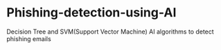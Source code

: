 # Phishing-detection-using-AI
Decision Tree and SVM(Support Vector Machine) AI algorithms to detect phishing emails
